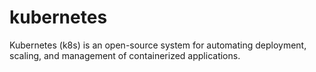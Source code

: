# kubernetes
Kubernetes (k8s) is an open-source system for automating deployment, scaling, and management of containerized applications.
